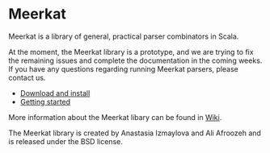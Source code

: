 # Meerkat

Meerkat is a library of general, practical parser combinators in Scala. 

At the moment, the Meerkat library is a prototype, and we are trying to fix the remaining
issues and complete the documentation in the coming weeks. If you have any questions regarding
running Meerkat parsers, please contact us.

- [Download and install](https://github.com/Anastassija/Meerkat/wiki/installation)
- [Getting started](https://github.com/Anastassija/Meerkat/wiki/getting-started)

More information about the Meerkat libary can be found in [Wiki](https://github.com/Anastassija/Meerkat/wiki).

The Meerkat library is created by Anastasia Izmaylova and Ali Afroozeh and is released under the BSD license.

